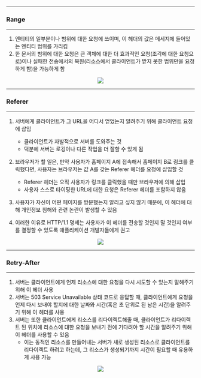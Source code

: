 -----
### Range
-----
1. 엔티티의 일부분이나 범위에 대한 요청에 쓰이며, 이 헤더의 값은 메세지에 들어있는 엔티티 범위를 가리킴
2. 한 문서의 범위에 대한 요청은 큰 객체에 대한 더 효과적인 요청(조각에 대한 요청으로)이나 실패한 전송에서의 복원(리소스에서 클라이언트가 받지 못한 범위만을 요청하게 함)을 가능하게 함
<div align="center">
<img src="https://github.com/user-attachments/assets/2e70f292-7101-443b-b819-0880c3edca50">
</div>

-----
### Referer
-----
1. 서버에게 클라이언트가 그 URL을 어디서 얻었는지 알려주기 위해 클라이언트 요청에 삽입
   - 클라이언트가 자발적으로 서버를 도와주는 것
   - 덕분에 서버는 로깅이나 다른 작업을 더 잘할 수 있게 됨

2. 브라우저가 할 일은, 만약 사용자가 홈페이지 A에 접속해서 홈페이지 B로 링크를 클릭했다면, 사용자는 브라우저는 값 A를 갖는 Referer 헤더를 요청에 삽입할 것
   - Referer 헤더는 오직 사용자가 링크를 클릭했을 때만 브라우저에 의해 삽입
   - 사용자 스스로 타이핑한 URL에 대한 요청은 Referer 헤더를 포함하지 않음

3. 사용자가 자신이 어떤 페이지를 방문했는지 알리고 싶지 않기 때문에, 이 헤더에 대해 개인정보 침해와 관련 논란이 발생할 수 있음
4. 이러한 이유로 HTTP/1.1 명세는 사용자가 이 헤더를 전송할 것인지 말 것인지 여부를 결정할 수 있도록 애플리케이션 개발자들에게 권고
<div align="center">
<img src="https://github.com/user-attachments/assets/144a1f43-9df4-4a29-95a6-9366f52813eb">
</div>

-----
### Retry-After
-----
1. 서버는 클라이언트에게 언제 리소스에 대한 요청을 다시 시도할 수 있는지 말해주기 위해 이 헤더 사용
2. 서버는 503 Service Unavailable 상태 코드로 응답할 때, 클라이언트에게 요청을 언제 다시 보내야 할지에 대한 날짜와 시간(혹은 초 단위로 된 남은 시간)을 알려주기 위해 이 헤더를 사용
3. 서버는 또한 클라이언트에게 리소스를 리다이렉트해줄 때, 클라이언트가 리다이렉트 된 위치에 리소스에 대한 요청을 보내기 전에 기다려야 할 시간을 알려주기 위해 이 헤더를 사용할 수 있음
   - 이는 동적인 리소스를 만들어내는 서버가 새로 생성된 리소스로 클라이언트를 리다이렉트 하려고 하는데, 그 리소스가 생성되기까지 시간이 필요할 때 유용하게 사용 가능
<div align="center">
<img src="https://github.com/user-attachments/assets/b447671e-fa69-4a5d-bfd6-8f6e9e827568">
</div>

